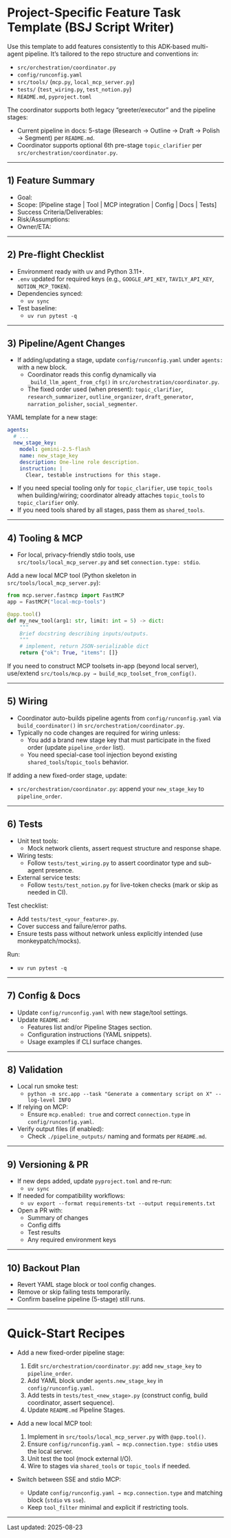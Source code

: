 # Project-Specific Feature Task Template (BSJ Script Writer)

Use this template to add features consistently to this ADK-based multi-agent pipeline. It’s tailored to the repo structure and conventions in:
- `src/orchestration/coordinator.py`
- `config/runconfig.yaml`
- `src/tools/` (`mcp.py`, `local_mcp_server.py`)
- `tests/` (`test_wiring.py`, `test_notion.py`)
- `README.md`, `pyproject.toml`

The coordinator supports both legacy “greeter/executor” and the pipeline stages:
- Current pipeline in docs: 5-stage (Research → Outline → Draft → Polish → Segment) per `README.md`.
- Coordinator supports optional 6th pre-stage `topic_clarifier` per `src/orchestration/coordinator.py`.

---

## 1) Feature Summary

- Goal:
- Scope: [Pipeline stage | Tool | MCP integration | Config | Docs | Tests]
- Success Criteria/Deliverables:
- Risk/Assumptions:
- Owner/ETA:

---

## 2) Pre-flight Checklist

- Environment ready with uv and Python 3.11+.
- `.env` updated for required keys (e.g., `GOOGLE_API_KEY`, `TAVILY_API_KEY`, `NOTION_MCP_TOKEN`).
- Dependencies synced:
  - `uv sync`
- Test baseline:
  - `uv run pytest -q`

---

## 3) Pipeline/Agent Changes

- If adding/updating a stage, update `config/runconfig.yaml` under `agents:` with a new block.
  - Coordinator reads this config dynamically via `_build_llm_agent_from_cfg()` in `src/orchestration/coordinator.py`.
  - The fixed order used (when present): `topic_clarifier`, `research_summarizer`, `outline_organizer`, `draft_generator`, `narration_polisher`, `social_segmenter`.

YAML template for a new stage:

```yaml
agents:
  # ...
  new_stage_key:
    model: gemini-2.5-flash
    name: new_stage_key
    description: One-line role description.
    instruction: |
      Clear, testable instructions for this stage.
```

- If you need special tooling only for `topic_clarifier`, use `topic_tools` when building/wiring; coordinator already attaches `topic_tools` to `topic_clarifier` only.
- If you need tools shared by all stages, pass them as `shared_tools`.

---

## 4) Tooling & MCP

- For local, privacy-friendly stdio tools, use `src/tools/local_mcp_server.py` and set `connection.type: stdio`.

Add a new local MCP tool (Python skeleton in `src/tools/local_mcp_server.py`):

```python
from mcp.server.fastmcp import FastMCP
app = FastMCP("local-mcp-tools")

@app.tool()
def my_new_tool(arg1: str, limit: int = 5) -> dict:
    """
    Brief docstring describing inputs/outputs.
    """
    # implement, return JSON-serializable dict
    return {"ok": True, "items": []}
```

If you need to construct MCP toolsets in-app (beyond local server), use/extend `src/tools/mcp.py → build_mcp_toolset_from_config()`.

---

## 5) Wiring

- Coordinator auto-builds pipeline agents from `config/runconfig.yaml` via `build_coordinator()` in `src/orchestration/coordinator.py`.
- Typically no code changes are required for wiring unless:
  - You add a brand new stage key that must participate in the fixed order (update `pipeline_order` list).
  - You need special-case tool injection beyond existing `shared_tools`/`topic_tools` behavior.

If adding a new fixed-order stage, update:
- `src/orchestration/coordinator.py`: append your `new_stage_key` to `pipeline_order`.

---

## 6) Tests

- Unit test tools:
  - Mock network clients, assert request structure and response shape.
- Wiring tests:
  - Follow `tests/test_wiring.py` to assert coordinator type and sub-agent presence.
- External service tests:
  - Follow `tests/test_notion.py` for live-token checks (mark or skip as needed in CI).

Test checklist:
- Add `tests/test_<your_feature>.py`.
- Cover success and failure/error paths.
- Ensure tests pass without network unless explicitly intended (use monkeypatch/mocks).

Run:
- `uv run pytest -q`

---

## 7) Config & Docs

- Update `config/runconfig.yaml` with new stage/tool settings.
- Update `README.md`:
  - Features list and/or Pipeline Stages section.
  - Configuration instructions (YAML snippets).
  - Usage examples if CLI surface changes.

---

## 8) Validation

- Local run smoke test:
  - `python -m src.app --task "Generate a commentary script on X" --log-level INFO`
- If relying on MCP:
  - Ensure `mcp.enabled: true` and correct `connection.type` in `config/runconfig.yaml`.
- Verify output files (if enabled):
  - Check `./pipeline_outputs/` naming and formats per `README.md`.

---

## 9) Versioning & PR

- If new deps added, update `pyproject.toml` and re-run:
  - `uv sync`
- If needed for compatibility workflows:
  - `uv export --format requirements-txt --output requirements.txt`
- Open a PR with:
  - Summary of changes
  - Config diffs
  - Test results
  - Any required environment keys

---

## 10) Backout Plan

- Revert YAML stage block or tool config changes.
- Remove or skip failing tests temporarily.
- Confirm baseline pipeline (5-stage) still runs.

---

# Quick-Start Recipes

- Add a new fixed-order pipeline stage:
  1) Edit `src/orchestration/coordinator.py`: add `new_stage_key` to `pipeline_order`.
  2) Add YAML block under `agents.new_stage_key` in `config/runconfig.yaml`.
  3) Add tests in `tests/test_<new_stage>.py` (construct config, build coordinator, assert sequence).
  4) Update `README.md` Pipeline Stages.

- Add a new local MCP tool:
  1) Implement in `src/tools/local_mcp_server.py` with `@app.tool()`.
  2) Ensure `config/runconfig.yaml → mcp.connection.type: stdio` uses the local server.
  3) Unit test the tool (mock external I/O).
  4) Wire to stages via `shared_tools` or `topic_tools` if needed.

- Switch between SSE and stdio MCP:
  - Update `config/runconfig.yaml → mcp.connection.type` and matching block (`stdio` vs `sse`).
  - Keep `tool_filter` minimal and explicit if restricting tools.

---

Last updated: 2025-08-23
